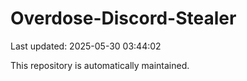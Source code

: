 # Overdose-Discord-Stealer

Last updated: 2025-05-30 03:44:02

This repository is automatically maintained.

